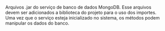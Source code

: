 Arquivos .jar do serviço de banco de dados MongoDB.
Esse arquivos devem ser adicionados a biblioteca do projeto para o uso dos importes.
Uma vez que o serviço esteja inicializado no sistema, os métodos podem manipular os dados do banco.
